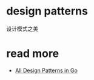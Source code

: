 # design patterns

设计模式之美

# read more

* [All Design Patterns in Go](https://golangbyexample.com/all-design-patterns-golang/)
